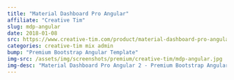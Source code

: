 ```yaml
---
title: "Material Dashboard Pro Angular"
affiliate: "Creative Tim"
slug: mdp-angular
date: 2018-01-08
src: https://www.creative-tim.com/product/material-dashboard-pro-angular2/?affiliate_id=101249
categories: creative-tim mix admin
bump: "Premium Bootstrap Angular Template"
img-src: /assets/img/screenshots/premium/creative-tim/mdp-angular.jpg
img-desc: "Material Dashboard Pro Angular 2 - Premium Bootstrap Angular Template"
---
```


